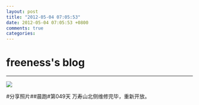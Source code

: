 ```yaml
---
layout: post
title: "2012-05-04 07:05:53"
date: 2012-05-04 07:05:53 +0800
comments: true
categories: 
---
```


# freeness's blog

----------

![](http://okqmqrbgo.bkt.clouddn.com/201205040705531.jpg)

>
\#分享照片\#\#晨跑\#第049天 万寿山北侧维修完毕，重新开放。